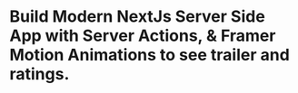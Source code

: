 # Build Modern NextJs Server Side App with Server Actions, & Framer Motion Animations to see trailer and ratings.




